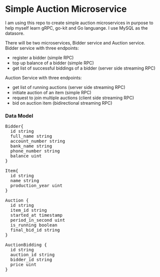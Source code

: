 # Simple Auction Microservice

I am using this repo to create simple auction microservices in purpose to help myself learn gRPC, go-kit and Go languange. I use MySQL as the datasore.

There will be two microservices, Bidder service and Auction service.\
Bidder service with three endpoints:
- register a bidder (simple RPC)
- top up balance of a bidder (simple RPC)
- get list of successful biddings of a bidder (server side streaming RPC)

Auction Service with three endpoints:
- get list of running auctions (server side streaming RPC)
- initiate auction of an item (simple RPC)
- request to join multiple auctions (client side streaming RPC)
- bid on auction item (bidirectional streaming RPC)

### Data Model
<pre>
Bidder{
  id string
  full_name string
  account_number string
  bank_name string
  phone_number string
  balance uint
}

Item{
  id string
  name string
  production_year uint
}

Auction {
  id string
  item_id string
  started_at timestamp
  period_in_second uint
  is_running boolean
  final_bid_id string
}

AuctionBidding {
  id string
  auction_id string
  bidder_id string
  price uint
}
</pre>
